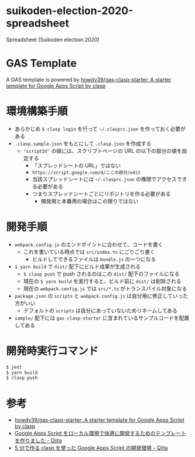 # suikoden-election-2020-spreadsheet

Spreadsheet (Suikoden election 2020)

# GAS Template

A GAS template is powered by [howdy39/gas-clasp-starter: A starter template for Google Apps Script by clasp](https://github.com/howdy39/gas-clasp-starter)

# 環境構築手順

- あらかじめ `$ clasp login` を行って `~/.clasprc.json` を作っておく必要がある
- `.clasp.sample.json` をもとにして `.clasp.json` を作成する
  - `"scriptId"` の値には、スクリプトページの URL の以下の部分の値を設定する
    - 「スプレッドシートの URL」ではない
    - `https://script.google.com/d/ここの部分/edit`
    - 当該スプレッドシートには `~/.clasprc.json` の権限でアクセスできる必要がある
    - つまりスプレッドシートごとにリポジトリを作る必要がある
      - 開発用と本番用の場合はこの限りではない

# 開発手順

- `webpack.config.js` のエンドポイントに合わせて、コードを書く
  - これを書いている時点では `src/index.ts` にごりごり書く
    - ビルドしてできるファイルは `bundle.js` の一つになる
- `$ yarn build` で `dist/` 配下にビルド成果が生成される
  - `$ clasp push` で push されるのはこの `dist/` 配下のファイルになる
  - 現在の `$ yarn build` を実行すると、ビルド前に `dist/` は削除される
  - 現在の `webpack.config.js` では `src/*.ts` がトランスパイル対象になる
- `package.json` の `scripts` と `webpack.config.js` は自分用に修正していった方がいい
  - デフォルトの `scripts` は自分にあっていないためリネームしてある
- `sample/` 配下には `gas-clasp-starter` に含まれているサンプルコードを配置してある

# 開発時実行コマンド

```sh
$ jest
$ yarn build
$ clasp push
```

# 参考

- [howdy39/gas-clasp-starter: A starter template for Google Apps Script by clasp](https://github.com/howdy39/gas-clasp-starter)
- [Google Apps Script をローカル環境で快適に開発するためのテンプレートを作りました - Qiita](https://qiita.com/howdy39/items/0e799a9bfc1d3bccf6e5)
- [5 分で作る clasp を使った Google Apps Script の開発環境 - Qiita](https://qiita.com/suin/items/b264092eab3ce553f16a)
